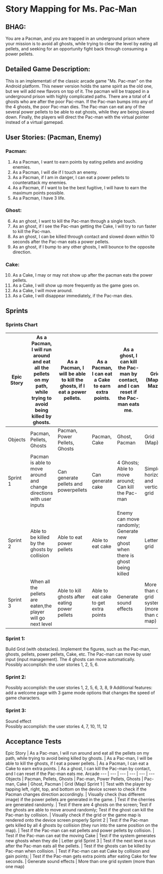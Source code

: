# Story Mapping for Ms. Pac-Man

## BHAG: 
You are a Pacman, and you are trapped in an underground prison where your mission is to avoid all ghosts, while trying to clear the level by eating all pellets, and seeking for an opportunity fight back through consuming a power pellets.

## Detailed Game Description: 
This is an implementati of the classic arcade game "Ms. Pac-man" on the Android platform. This newer version holds the same spirit as the old one, but we will add new flavors on top of it.
The pacman will be trapped in a underground prison with highly complicated paths. There are a total of 4 ghosts who are after the poor Pac-man. If the Pac-man bumps into any of the 4 ghosts, the poor Pac-man dies. The Pac-man can eat any of the several power pellets to be able to eat ghosts, while they are being slowed down. Finally, the players will direct the Pac-man with the virtual pointer instead of a virtual gamepad. 


## User Stories: (Pacman, Enemy)
### Pacman: 
1) As a Pacman, I want to earn points by eating pellets and avoiding enemies. 
2) As a Pacman, I will die if I touch an enemy. 
3) As a Pacman, if I am in danger, I can eat a power pellets to counterattack my enemies.
4) As a Pacman, if I want to be the best fugitive, I will have to earn the maximum points possible.
5) As a Pacman, I have 3 life.

### Ghost:
6) As an ghost, I want to kill the Pac-man through a single touch.
7) As an ghost, if I see the Pac-man getting the Cake, I will try to run faster to kill the Pac-man.
8) As an ghost, I can be killed through contact and slowed down within 10 seconds after the Pac-man eats a power pellets.
9) As an ghost, if I bump to any other ghosts, I will bounce to the opposite direction.

### Cake:
10) As a Cake, I may or may not show up after the pacman eats the power pellets.
11) As a Cake, I will show up more frequently as the game goes on.
12) As a Cake, I will move around.
13) As a Cake, I will disappear immediately, if the Pac-man dies.

## Sprints 
### Sprints Chart
Epic Story | As a Pacman, I will run around and eat all the pellets on my path, while trying to avoid being killed by ghosts.  | As a Pacman, I will be able to kill the ghosts, if I eat a power pellets. | As a Pacman, I can eat a Cake to earn extra points.  | As a ghost, I can kill the Pac-man by contact, and I can reset if the Pac-man eats me.  | Grid (Map or Maze) 
--- | --- | --- | --- | --- | ---
Objects | Pacman, Pellets, Ghosts | Pacman, Power Pellets, Ghosts | Pacman, Cake | Ghost, Pacman | Grid (Map) 
Sprint 1 | Pacman is able to move around and change directions with user inputs | Can generate pellets and powerpellets  | Can generate cake | 4 Ghosts; Able to move around; Can kill the Pac-man | Simple horizonal and vertical grid 
Sprint 2 | Able to be killed by the ghosts by collision | Able to eat power pellets | Able to eat cake | Enemy can move randomly; Generate new ghost when there is ghost being killed | Letter grid 
Sprint 3 | When all the pellets are eaten,the player will go next level | Able to kill ghosts after eating power pellets | Able to eat cake to get extra points | Generate sound effects | More than one grid system (more than one map) 

### Sprint 1: 
Build Grid (with obstacles). 
Implement the figures, such as the Pac-man, ghosts, pellets, power pellets, Cake, etc.
The Pac-man can move by user input (input management).
The 4 ghosts can move automatically.  
Possibly accomplish: the user stories 1, 2, 5, 6.

### Sprint 2: 
Possibly accomplish: the user stories 1, 2, 5, 6, 3, 8, 9 
Additional features: add a welcome page with 3 game mode options that changes the speed of game characters.

### Sprint 3: 
Sound effect  
Possibly accomplish: the user stories 4, 7, 10, 11, 12

## Acceptance Tests 
Epic Story | As a Pac-man, I will run around and eat all the pellets on my path, while trying to avoid being killed by ghosts. | As a Pac-man, I will be able to kill the ghosts, if I eat a power pellets. | As a Pacman, I can eat a Cake to earn extra points. | As a ghost, I can kill the Pac-man by contact, and I can reset if the Pac-man eats me.
Arcade
--- | --- | --- | --- | --- | ---
Objects | Pacman, Pellets, Ghosts | Pac-man, Power Pellets, Ghosts | Pac-man, Cake | Ghost, Pacman | Grid (Map)
Sprint 1 | Test with the player by tapping left, right, top, and bottom on the device screen to check if the Pacman changes direction accordingly. | Visually check (has different image)  if the power pellets are generated in the game. | Test if the cherries are generated randomly. | Test if there are 4 ghosts on the screen; Test if the ghosts are able to move around randomly; Test if the ghost can kill the Pac-man by collision. | Visually check if the grid or the game map is rendered onto the device screen properly
Sprint 2 | Test if the Pac-man gets killed by all 4 ghosts by collision (they run into the same position on the map). | Test if the Pac-man can eat pellets and power pellets by collision. | Test if the Pac-man can eat the moving Cake | Test if the system generates new ghosts when they die | Letter grid
Sprint 3 | Test if the next level is run after the Pac-man eats all the pellets. | Test if the ghosts can be killed by Pac-man when collision. | Test if Pac-man can eat Cake by collision and gain points;  | Test if the Pac-man gets extra points after eating Cake for few seconds. | Generate sound effects | More than one grid system (more than one map)



